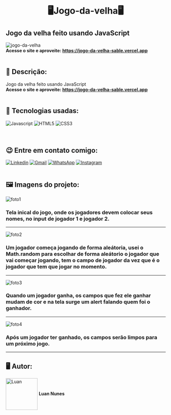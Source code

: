 <h1 align="center">🖥️Jogo-da-velha🖥️</h1>
<h2>Jogo da velha feito usando JavaScript</h2> 

![jogo-da-velha](https://user-images.githubusercontent.com/105875989/196572345-6fdb96c3-8cbe-4682-b86a-3584c5f3d555.gif)
<br><strong>Acesse o site e aproveite: https://jogo-da-velha-sable.vercel.app  </strong>
<br>
<br>
<h2><strong> 📝 Descrição:</strong></h2>    

Jogo da velha feito usando JavaScript <br>
<strong>Acesse o site e aproveite: https://jogo-da-velha-sable.vercel.app  </strong>
<br>
<br>
<h2><strong>🚀 Tecnologias usadas:</strong></h2>   

<div style='display:inline_block;'>
  <img align='center' alt='Javascript' src='https://img.shields.io/badge/JavaScript-F7DF1E?style=for-the-badge&logo=javascript&logoColor=black'/>
  <img align='center' alt='HTML5' src='https://img.shields.io/badge/HTML5-E34F26?style=for-the-badge&logo=html5&logoColor=white'/>
  <img align='center' alt='CSS3' src='https://img.shields.io/badge/CSS-239120?&style=for-the-badge&logo=css3&logoColor=white'/>
</div>
<br><br>

<h2><strong>😉 Entre em contato comigo:</strong></h2>   

[![Linkedin](https://img.shields.io/badge/LinkedIn-0077B5?style=for-the-badge&logo=linkedin&logoColor=white)](https://www.linkedin.com/in/luan-nunes-esbaltar/)
[![Gmail](https://img.shields.io/badge/Gmail-D14836?style=for-the-badge&logo=gmail&logoColor=white)](mailto:nunesesbaltar.luan02@gmail.com)
[![WhatsApp](https://img.shields.io/badge/WhatsApp-25D366?style=for-the-badge&logo=whatsapp&logoColor=white)](https://api.whatsapp.com/send?phone=5561984653761&text=Ol%C3%A1%20Luan%2C%20tudo%20bem%3F)
[![Instagram](https://img.shields.io/badge/Instagram-E4405F?style=for-the-badge&logo=instagram&logoColor=white)](https://www.instagram.com/luan_nunees/)
<br>
<br>
<h2><strong> 🖼️ Imagens do projeto:</strong></h2> 

![foto1](https://user-images.githubusercontent.com/105875989/196404607-4db48eba-8693-4a7f-8527-2b843955cb6b.png)

### Tela inical do jogo, onde os jogadores devem colocar seus nomes, no input de jogador 1 e jogador 2.
<hr>

![foto2](https://user-images.githubusercontent.com/105875989/196404657-2023daa8-f09b-434e-a643-ad6a52e69b12.png)

### Um jogador começa jogando de forma aleátoria, usei o Math.random para escolhar de forma aleátorio o jogador que vai começar jogando, tem o campo de jogador da vez que é o jogador que tem que jogar no momento.
<hr>

![foto3](https://user-images.githubusercontent.com/105875989/196404710-d9e2e9c3-72e4-46a3-8551-f0ddace10c32.png)

### Quando um jogador ganha, os campos que fez ele ganhar mudam de cor e na tela surge um alert falando quem foi o ganhador.
<hr>

![foto4](https://user-images.githubusercontent.com/105875989/196404736-69289796-c42a-43c8-850c-6e005da881fc.png)

### Após um jogador ter ganhado, os campos serão limpos para um próximo jogo.
<hr>

<h2><strong>🖥️ Autor:</strong></h2>   

<img align='center' style="width:100px; height: 100px;" alt='Luan' src='https://user-images.githubusercontent.com/105875989/202720555-79b37083-a2e8-47d6-8d43-5003323b22ff.jpeg'/>  
<strong>Luan Nunes</strong> 

